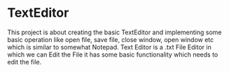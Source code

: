 # TextEditor
This project is about creating the basic TextEditor and implementing some basic operation like open file, save file, close window, open window etc which is similar to somewhat Notepad. Text Editor is a .txt File Editor in which we can Edit the File it has some basic functionality which needs to edit the file. 
